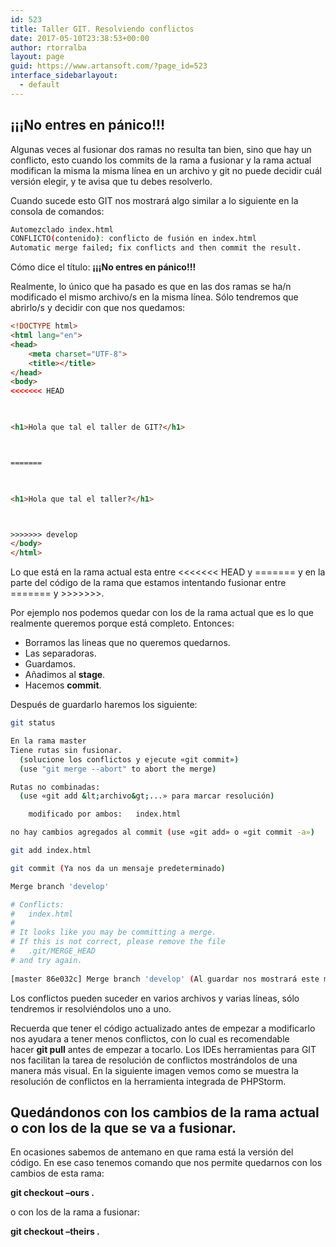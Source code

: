 ```yaml
---
id: 523
title: Taller GIT. Resolviendo conflictos
date: 2017-05-10T23:38:53+00:00
author: rtorralba
layout: page
guid: https://www.artansoft.com/?page_id=523
interface_sidebarlayout:
  - default
---
```

## ¡¡¡No entres en pánico!!!

Algunas veces al fusionar dos ramas no resulta tan bien, sino que hay un conflicto, esto cuando los commits de la rama a fusionar y la rama actual modifican la misma la misma línea en un archivo y git no puede decidir cuál versión elegir, y te avisa que tu debes resolverlo.

Cuando sucede esto GIT nos mostrará algo similar a lo siguiente en la consola de comandos:

```bash
Automezclado index.html
CONFLICTO(contenido): conflicto de fusión en index.html
Automatic merge failed; fix conflicts and then commit the result.
```

Cómo dice el título: **¡¡¡No entres en pánico!!!**

Realmente, lo único que ha pasado es que en las dos ramas se ha/n modificado el mismo archivo/s en la misma línea. Sólo tendremos que abrirlo/s y decidir con que nos quedamos:

```html
<!DOCTYPE html>
<html lang="en">
<head>
    <meta charset="UTF-8">
    <title></title>
</head>
<body>
<<<<<<< HEAD
    


<h1>Hola que tal el taller de GIT?</h1>



=======
    


<h1>Hola que tal el taller?</h1>



>>>>>>> develop
</body>
</html>
```

Lo que está en la rama actual esta entre <<<<<<< HEAD y ======= y en la parte del código de la rama que estamos intentando fusionar entre ======= y >>>>>>>.

Por ejemplo nos podemos quedar con los de la rama actual que es lo que realmente queremos porque está completo. Entonces:

  * Borramos las lineas que no queremos quedarnos.
  * Las separadoras.
  * Guardamos.
  * Añadimos al **stage**.
  * Hacemos **commit**.

Después de guardarlo haremos los siguiente:

```bash
git status

En la rama master
Tiene rutas sin fusionar.
  (solucione los conflictos y ejecute «git commit»)
  (use "git merge --abort" to abort the merge)

Rutas no combinadas:
  (use «git add &lt;archivo&gt;...» para marcar resolución)

	modificado por ambos:   index.html

no hay cambios agregados al commit (use «git add» o «git commit -a»)

git add index.html

git commit (Ya nos da un mensaje predeterminado)

Merge branch 'develop'

# Conflicts:
#	index.html
#
# It looks like you may be committing a merge.
# If this is not correct, please remove the file
#	.git/MERGE_HEAD
# and try again.
                      
[master 86e032c] Merge branch 'develop' (Al guardar nos mostrará este mensaje confirmando el commit
```

Los conflictos pueden suceder en varios archivos y varias líneas, sólo tendremos ir resolviéndolos uno a uno.

Recuerda que tener el código actualizado antes de empezar a modificarlo nos ayudara a tener menos conflictos, con lo cual es recomendable hacer **git pull** antes de empezar a tocarlo.
Los IDEs  herramientas para GIT nos facilitan la tarea de resolución de conflictos mostrándolos de una manera más visual. En la siguiente imagen vemos como se muestra la resolución de conflictos en la herramienta integrada de PHPStorm.

<amp-img src="/wp-content/uploads/2017/05/merge-files.png" alt="Merge con PHPStorm" width="900" height="675" layout="responsive"></amp-img>

## Quedándonos con los cambios de la rama actual o con los de la que se va a fusionar.

En ocasiones sabemos de antemano en que rama está la versión del código. En ese caso tenemos comando que nos permite quedarnos con los cambios de esta rama:

**git checkout &#8211;ours .**

o con los de la rama a fusionar:

**git checkout &#8211;theirs .**
